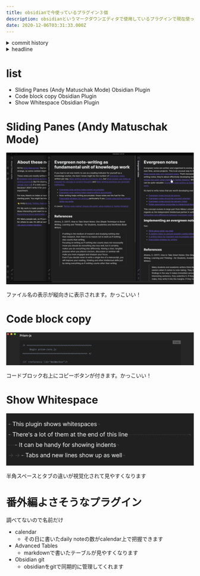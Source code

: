 ```yaml
---
title: obsidianで今使っているプラグイン３個
description: obsidianというマークダウンエディタで使用しているプラグインで現在使っているもの３個と、良さそうなプラグイン３個を共有します
date: 2020-12-06T03:31:33.000Z
---
```

<!-- history area start -->
<details><summary>commit history</summary><div><ol>
<li>2020/12/06 00:14:51 e200bf5</li>
</ol></div></details>
<!-- history area end -->
<!-- toc area start -->
<details><summary>headline</summary><div>

<!-- toc -->

- [list](#list)
- [Sliding Panes (Andy Matuschak Mode)](#sliding-panes-andy-matuschak-mode)
- [Code block copy](#code-block-copy)
- [Show Whitespace](#show-whitespace)
- [番外編よさそうなプラグイン](#%E7%95%AA%E5%A4%96%E7%B7%A8%E3%82%88%E3%81%95%E3%81%9D%E3%81%86%E3%81%AA%E3%83%97%E3%83%A9%E3%82%B0%E3%82%A4%E3%83%B3)

<!-- tocstop -->

</div></details>

<!-- toc area end -->

# list

- Sliding Panes (Andy Matuschak Mode) Obsidian Plugin
- Code block copy Obsidian Plugin
- Show Whitespace Obsidian Plugin

# Sliding Panes (Andy Matuschak Mode)

![sliding](./sliding.png)

ファイル名の表示が縦向きに表示されます。かっこいい！

# Code block copy

![codeblock](./codeblock.png)

コードブロック右上にコピーボタンが付きます。かっこいい！

# Show Whitespace

![show-white-space](./screenshot.png)

半角スペースとタブの違いが視覚化されて見やすくなります

# 番外編よさそうなプラグイン

調べてないので名前だけ

- calendar
  - その日に書いたdaily noteの数がcalendar上で把握できます
- Advanced Tables
  - markdownで書いたテーブルが見やすくなります
- Obsidian git
  - obsidianをgitで同期的に管理してくれます


